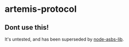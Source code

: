 # artemis-protocol

## Dont use this!
It's untested, and has been superseded by [node-asbs-lib](https://github.com/artemis-nerds/node-asbs-lib).
